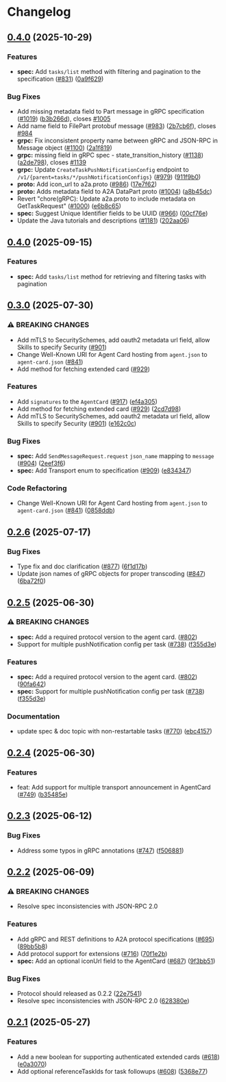 # Changelog

## [0.4.0](https://github.com/a2aproject/A2A/compare/v0.3.0...v0.4.0) (2025-10-29)


### Features

* **spec:** Add `tasks/list` method with filtering and pagination to the specification ([#831](https://github.com/a2aproject/A2A/issues/831)) ([0a9f629](https://github.com/a2aproject/A2A/commit/0a9f629e801d4ae89f94991fc28afe9429c91cbc))


### Bug Fixes

* Add missing metadata field to Part message in gRPC specification ([#1019](https://github.com/a2aproject/A2A/issues/1019)) ([b3b266d](https://github.com/a2aproject/A2A/commit/b3b266d127dde3d1000ec103b252d1de81289e83)), closes [#1005](https://github.com/a2aproject/A2A/issues/1005)
* Add name field to FilePart protobuf message ([#983](https://github.com/a2aproject/A2A/issues/983)) ([2b7cb6f](https://github.com/a2aproject/A2A/commit/2b7cb6f8408e6324c48fb82c71839c67a18f1fab)), closes [#984](https://github.com/a2aproject/A2A/issues/984)
* **grpc:** Fix inconsistent property name between gRPC and JSON-RPC in Message object ([#1100](https://github.com/a2aproject/A2A/issues/1100)) ([2a1f819](https://github.com/a2aproject/A2A/commit/2a1f819aaa2540602ee81498e159ebe0192be818))
* **grpc:** missing field in gRPC spec - state_transition_history  ([#1138](https://github.com/a2aproject/A2A/issues/1138)) ([a2de798](https://github.com/a2aproject/A2A/commit/a2de7981cadeaa5197bee56cbd6ab7b2c5da2541)), closes [#1139](https://github.com/a2aproject/A2A/issues/1139)
* **grpc:** Update `CreateTaskPushNotificationConfig` endpoint to `/v1/{parent=tasks/*/pushNotificationConfigs}` ([#979](https://github.com/a2aproject/A2A/issues/979)) ([911f9b0](https://github.com/a2aproject/A2A/commit/911f9b059c52dd65497b76ccf63d196ca84c7f0e))
* **proto:** Add icon_url to a2a.proto ([#986](https://github.com/a2aproject/A2A/issues/986)) ([17e7f62](https://github.com/a2aproject/A2A/commit/17e7f62df9a3e4ca0768ab8d4f0bb7573b3d73e1))
* **proto:** Adds metadata field to A2A DataPart proto ([#1004](https://github.com/a2aproject/A2A/issues/1004)) ([a8b45dc](https://github.com/a2aproject/A2A/commit/a8b45dcc429a5571ef8a24c36336bf84b89bbd7f))
* Revert "chore(gRPC): Update a2a.proto to include metadata on GetTaskRequest" ([#1000](https://github.com/a2aproject/A2A/issues/1000)) ([e6b8c65](https://github.com/a2aproject/A2A/commit/e6b8c654a86a6ee461bb5c7be5d5b81004b80a92))
* **spec:** Suggest Unique Identifier fields to be UUID ([#966](https://github.com/a2aproject/A2A/issues/966)) ([00cf76e](https://github.com/a2aproject/A2A/commit/00cf76e7bbc752842ef254f3d4136ed1b5751f6e))
* Update the Java tutorials and descriptions ([#1181](https://github.com/a2aproject/A2A/issues/1181)) ([202aa06](https://github.com/a2aproject/A2A/commit/202aa069e66f701bacf2156d42d8916fc96a5188))

## [0.4.0](https://github.com/a2aproject/A2A/compare/v0.3.0...v0.4.0) (2025-09-15)

### Features

* **spec:** Add `tasks/list` method for retrieving and filtering tasks with pagination

## [0.3.0](https://github.com/a2aproject/A2A/compare/v0.2.6...v0.3.0) (2025-07-30)


### ⚠ BREAKING CHANGES

* Add mTLS to SecuritySchemes, add oauth2 metadata url field, allow Skills to specify Security ([#901](https://github.com/a2aproject/A2A/issues/901))
* Change Well-Known URI for Agent Card hosting from `agent.json` to `agent-card.json` ([#841](https://github.com/a2aproject/A2A/issues/841))
* Add method for fetching extended card ([#929](https://github.com/a2aproject/A2A/issues/929))

### Features

* Add `signatures` to the `AgentCard` ([#917](https://github.com/a2aproject/A2A/issues/917)) ([ef4a305](https://github.com/a2aproject/A2A/commit/ef4a30505381e99b20103724cabef024389bacef))
* Add method for fetching extended card ([#929](https://github.com/a2aproject/A2A/issues/929)) ([2cd7d98](https://github.com/a2aproject/A2A/commit/2cd7d98bc8566601b9a18ca8afe92a0b4d203248))
* Add mTLS to SecuritySchemes, add oauth2 metadata url field, allow Skills to specify Security ([#901](https://github.com/a2aproject/A2A/issues/901)) ([e162c0c](https://github.com/a2aproject/A2A/commit/e162c0c6c4f609d2f4eef9042466d176ec75ebda))


### Bug Fixes

* **spec:** Add `SendMessageRequest.request` `json_name` mapping to `message` ([#904](https://github.com/a2aproject/A2A/issues/904)) ([2eef3f6](https://github.com/a2aproject/A2A/commit/2eef3f6113851e690cee70a1b1643e1ffd6d2a60))
* **spec:** Add Transport enum to specification ([#909](https://github.com/a2aproject/A2A/issues/909)) ([e834347](https://github.com/a2aproject/A2A/commit/e834347c279186d9d7873b352298e8b19737dd5a))


### Code Refactoring

* Change Well-Known URI for Agent Card hosting from `agent.json` to `agent-card.json` ([#841](https://github.com/a2aproject/A2A/issues/841)) ([0858ddb](https://github.com/a2aproject/A2A/commit/0858ddb884dc4671681fd819648dfd697176abb3))

## [0.2.6](https://github.com/a2aproject/A2A/compare/v0.2.5...v0.2.6) (2025-07-17)


### Bug Fixes

* Type fix and doc clarification ([#877](https://github.com/a2aproject/A2A/issues/877)) ([6f1d17b](https://github.com/a2aproject/A2A/commit/6f1d17ba806c32f2b6fbe465be93ec13bfe7d83c))
* Update json names of gRPC objects for proper transcoding  ([#847](https://github.com/a2aproject/A2A/issues/847)) ([6ba72f0](https://github.com/a2aproject/A2A/commit/6ba72f0d51c2e3d0728f84e9743b6d0e88730b51))

## [0.2.5](https://github.com/a2aproject/A2A/compare/v0.2.4...v0.2.5) (2025-06-30)


### ⚠ BREAKING CHANGES

* **spec:** Add a required protocol version to the agent card. ([#802](https://github.com/a2aproject/A2A/issues/802))
* Support for multiple pushNotification config per task ([#738](https://github.com/a2aproject/A2A/issues/738)) ([f355d3e](https://github.com/a2aproject/A2A/commit/f355d3e922de61ba97873fe2989a8987fc89eec2))


### Features

* **spec:** Add a required protocol version to the agent card. ([#802](https://github.com/a2aproject/A2A/issues/802)) ([90fa642](https://github.com/a2aproject/A2A/commit/90fa64209498948b329a7b2ac6ec38942369157a))
* **spec:** Support for multiple pushNotification config per task ([#738](https://github.com/a2aproject/A2A/issues/738)) ([f355d3e](https://github.com/a2aproject/A2A/commit/f355d3e922de61ba97873fe2989a8987fc89eec2))


### Documentation

* update spec & doc topic with non-restartable tasks ([#770](https://github.com/a2aproject/A2A/issues/770)) ([ebc4157](https://github.com/a2aproject/A2A/commit/ebc4157ca87ae08d1c55e38e522a1a17201f2854))

## [0.2.4](https://github.com/a2aproject/A2A/compare/v0.2.3...v0.2.4) (2025-06-30)


### Features

* feat: Add support for multiple transport announcement in AgentCard ([#749](https://github.com/a2aproject/A2A/issues/749)) ([b35485e](https://github.com/a2aproject/A2A/commit/b35485e02e796d15232dec01acfab93fc858c3ec))

## [0.2.3](https://github.com/a2aproject/A2A/compare/v0.2.2...v0.2.3) (2025-06-12)


### Bug Fixes

* Address some typos in gRPC annotations ([#747](https://github.com/a2aproject/A2A/issues/747)) ([f506881](https://github.com/a2aproject/A2A/commit/f506881c9b8ff0632d7c7107d5c426646ae31592))

## [0.2.2](https://github.com/a2aproject/A2A/compare/v0.2.1...v0.2.2) (2025-06-09)


### ⚠ BREAKING CHANGES

* Resolve spec inconsistencies with JSON-RPC 2.0

### Features

* Add gRPC and REST definitions to A2A protocol specifications ([#695](https://github.com/a2aproject/A2A/issues/695)) ([89bb5b8](https://github.com/a2aproject/A2A/commit/89bb5b82438b74ff7bb0fafbe335db7100a0ac57))
* Add protocol support for extensions ([#716](https://github.com/a2aproject/A2A/issues/716)) ([70f1e2b](https://github.com/a2aproject/A2A/commit/70f1e2b0c68a3631888091ce9460a9f7fbfbdff2))
* **spec:** Add an optional iconUrl field to the AgentCard ([#687](https://github.com/a2aproject/A2A/issues/687)) ([9f3bb51](https://github.com/a2aproject/A2A/commit/9f3bb51257f008bd878d85e00ec5e88357016039))


### Bug Fixes

* Protocol should released as 0.2.2 ([22e7541](https://github.com/a2aproject/A2A/commit/22e7541be082c4f0845ff7fa044992cda05b437e))
* Resolve spec inconsistencies with JSON-RPC 2.0 ([628380e](https://github.com/a2aproject/A2A/commit/628380e7e392bc8f1778ae991d4719bd787c17a9))

## [0.2.1](https://github.com/a2aproject/A2A/compare/v0.2.0...v0.2.1) (2025-05-27)

### Features

* Add a new boolean for supporting authenticated extended cards ([#618](https://github.com/a2aproject/A2A/issues/618)) ([e0a3070](https://github.com/a2aproject/A2A/commit/e0a3070fc289110d43faf2e91b4ffe3c29ef81da))
* Add optional referenceTaskIds for task followups ([#608](https://github.com/a2aproject/A2A/issues/608)) ([5368e77](https://github.com/a2aproject/A2A/commit/5368e7728cb523caf1a9218fda0b1646325f524b))
